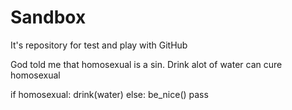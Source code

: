 # Sandbox

It's repository for test and play with GitHub

God told me that homosexual is a sin. 
Drink alot of water can cure homosexual

if homosexual:
    drink(water)
else:
    be_nice()
    pass
